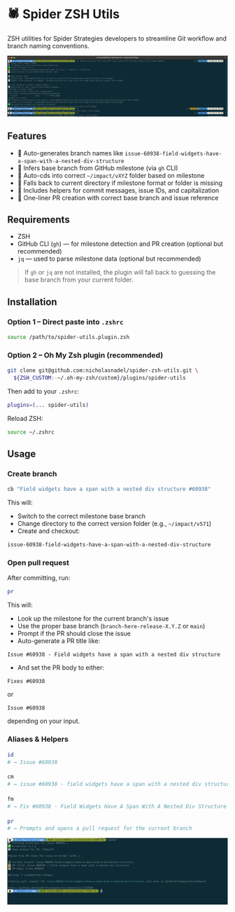 # 🕷️ Spider ZSH Utils

ZSH utilities for Spider Strategies developers to streamline Git workflow and branch naming conventions.

![Demo](demo.png)

## Features

- 🧠 Auto-generates branch names like `issue-60938-field-widgets-have-a-span-with-a-nested-div-structure`
- 📌 Infers base branch from GitHub milestone (via `gh` CLI)
- 📁 Auto-cds into correct `~/impact/vXYZ` folder based on milestone
- 🧭 Falls back to current directory if milestone format or folder is missing
- 📝 Includes helpers for commit messages, issue IDs, and capitalization
- 🚀 One-liner PR creation with correct base branch and issue reference

## Requirements

- ZSH
- GitHub CLI (`gh`) — for milestone detection and PR creation (optional but recommended)
- `jq` — used to parse milestone data (optional but recommended)

> If `gh` or `jq` are not installed, the plugin will fall back to guessing the base branch from your current folder.

## Installation

### Option 1 – Direct paste into `.zshrc`

```zsh
source /path/to/spider-utils.plugin.zsh
```

### Option 2 – Oh My Zsh plugin (recommended)

```bash
git clone git@github.com:nicholasnadel/spider-zsh-utils.git \
  ${ZSH_CUSTOM:-~/.oh-my-zsh/custom}/plugins/spider-utils
```

Then add to your `.zshrc`:

```zsh
plugins=(... spider-utils)
```

Reload ZSH:

```zsh
source ~/.zshrc
```

## Usage

### Create branch

```zsh
cb "Field widgets have a span with a nested div structure #60938"
```

This will:

- Switch to the correct milestone base branch
- Change directory to the correct version folder (e.g., `~/impact/v571`)
- Create and checkout:

```bash
issue-60938-field-widgets-have-a-span-with-a-nested-div-structure
```

### Open pull request

After committing, run:

```zsh
pr
```

This will:

- Look up the milestone for the current branch's issue
- Use the proper base branch (`branch-here-release-X.Y.Z` or `main`)
- Prompt if the PR should close the issue
- Auto-generate a PR title like:

```
Issue #60938 - Field widgets have a span with a nested div structure
```

- And set the PR body to either:

```
Fixes #60938
```

or

```
Issue #60938
```

depending on your input.

### Aliases & Helpers

```zsh
id
# → Issue #60938

cm
# → issue #60938 - field widgets have a span with a nested div structure

fm
# → Fix #60938 - Field Widgets Have A Span With A Nested Div Structure

pr
# → Prompts and opens a pull request for the current branch
```
![Demo](demo-pr.png)